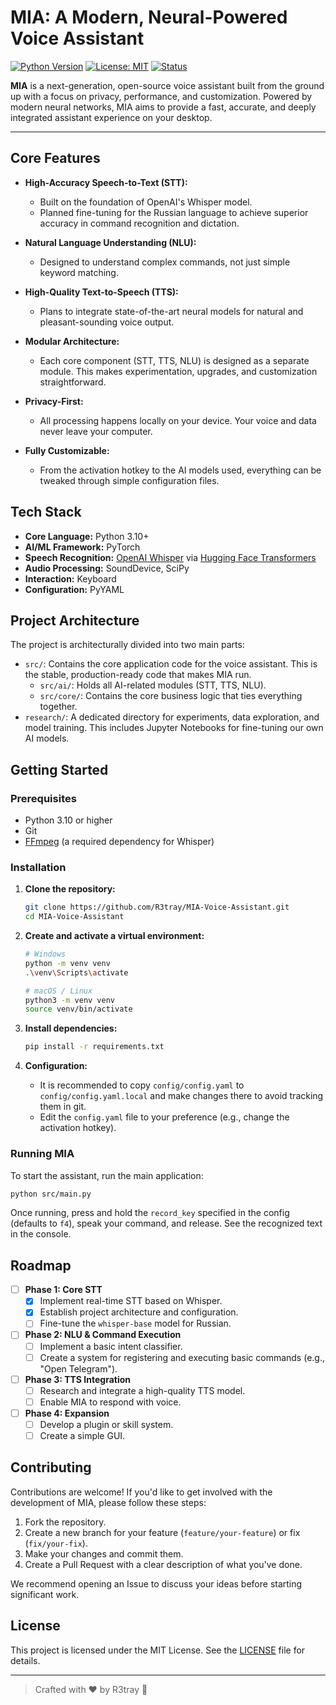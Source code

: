 # MIA: A Modern, Neural-Powered Voice Assistant

[![Python Version](https://img.shields.io/badge/python-3.10+-blue.svg)](https://www.python.org/)
[![License: MIT](https://img.shields.io/badge/License-MIT-yellow.svg)](https://opensource.org/licenses/MIT)
[![Status](https://img.shields.io/badge/status-in%20development-orange.svg)](https://github.com/R3tray/MIA-Voice-Assistant)

**MIA** is a next-generation, open-source voice assistant built from the ground up with a focus on privacy, performance, and customization. Powered by modern neural networks, MIA aims to provide a fast, accurate, and deeply integrated assistant experience on your desktop.

---

## Core Features

*   **High-Accuracy Speech-to-Text (STT):**
    *   Built on the foundation of OpenAI's Whisper model.
    *   Planned fine-tuning for the Russian language to achieve superior accuracy in command recognition and dictation.

*   **Natural Language Understanding (NLU):**
    *   Designed to understand complex commands, not just simple keyword matching.

*   **High-Quality Text-to-Speech (TTS):**
    *   Plans to integrate state-of-the-art neural models for natural and pleasant-sounding voice output.

*   **Modular Architecture:**
    *   Each core component (STT, TTS, NLU) is designed as a separate module. This makes experimentation, upgrades, and customization straightforward.

*   **Privacy-First:**
    *   All processing happens locally on your device. Your voice and data never leave your computer.

*   **Fully Customizable:**
    *   From the activation hotkey to the AI models used, everything can be tweaked through simple configuration files.

## Tech Stack

*   **Core Language:** Python 3.10+
*   **AI/ML Framework:** PyTorch
*   **Speech Recognition:** [OpenAI Whisper](https://github.com/openai/whisper) via [Hugging Face Transformers](https://huggingface.co/transformers)
*   **Audio Processing:** SoundDevice, SciPy
*   **Interaction:** Keyboard
*   **Configuration:** PyYAML

## Project Architecture

The project is architecturally divided into two main parts:

*   `src/`: Contains the core application code for the voice assistant. This is the stable, production-ready code that makes MIA run.
    *   `src/ai/`: Holds all AI-related modules (STT, TTS, NLU).
    *   `src/core/`: Contains the core business logic that ties everything together.
*   `research/`: A dedicated directory for experiments, data exploration, and model training. This includes Jupyter Notebooks for fine-tuning our own AI models.

## Getting Started

### Prerequisites

*   Python 3.10 or higher
*   Git
*   [FFmpeg](https://ffmpeg.org/download.html) (a required dependency for Whisper)

### Installation

1.  **Clone the repository:**
    ```bash
    git clone https://github.com/R3tray/MIA-Voice-Assistant.git
    cd MIA-Voice-Assistant
    ```

2.  **Create and activate a virtual environment:**
    ```bash
    # Windows
    python -m venv venv
    .\venv\Scripts\activate

    # macOS / Linux
    python3 -m venv venv
    source venv/bin/activate
    ```

3.  **Install dependencies:**
    ```bash
    pip install -r requirements.txt
    ```

4.  **Configuration:**
    *   It is recommended to copy `config/config.yaml` to `config/config.yaml.local` and make changes there to avoid tracking them in git.
    *   Edit the `config.yaml` file to your preference (e.g., change the activation hotkey).

### Running MIA

To start the assistant, run the main application:
```bash
python src/main.py
```
Once running, press and hold the `record_key` specified in the config (defaults to `f4`), speak your command, and release. See the recognized text in the console.

## Roadmap

*   [ ] **Phase 1: Core STT**
    *   [x] Implement real-time STT based on Whisper.
    *   [x] Establish project architecture and configuration.
    *   [ ] Fine-tune the `whisper-base` model for Russian.

*   [ ] **Phase 2: NLU & Command Execution**
    *   [ ] Implement a basic intent classifier.
    *   [ ] Create a system for registering and executing basic commands (e.g., "Open Telegram").

*   [ ] **Phase 3: TTS Integration**
    *   [ ] Research and integrate a high-quality TTS model.
    *   [ ] Enable MIA to respond with voice.

*   [ ] **Phase 4: Expansion**
    *   [ ] Develop a plugin or skill system.
    *   [ ] Create a simple GUI.

## Contributing

Contributions are welcome! If you'd like to get involved with the development of MIA, please follow these steps:

1.  Fork the repository.
2.  Create a new branch for your feature (`feature/your-feature`) or fix (`fix/your-fix`).
3.  Make your changes and commit them.
4.  Create a Pull Request with a clear description of what you've done.

We recommend opening an Issue to discuss your ideas before starting significant work.

## License

This project is licensed under the MIT License. See the [LICENSE](LICENSE) file for details.

---

> Crafted with ❤️ by R3tray 🚀